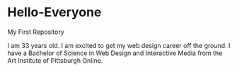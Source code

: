 Hello-Everyone
==============

My First Repository

I am 33 years old. I am excited to get my web design career off the ground. I have a Bachelor of Science in Web Design and Interactive Media from the Art Institute of Pittsburgh Online.
